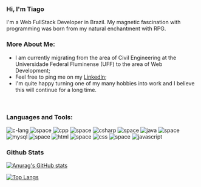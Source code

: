 ### Hi, I'm Tiago
I'm a Web FullStack Developer in Brazil. My magnetic fascination with programming was born from my natural enchantment with RPG.

### More About Me:
- I am currently migrating from the area of Civil Engineering at the Universidade Federal Fluminense (UFF) to the area of Web Development;
- Feel free to ping me on my [LinkedIn](https://www.linkedin.com/in/tiagosindra/);
- I'm quite happy turning one of my many hobbies into work and I believe this will continue for a long time.
<br>

### Languages and Tools:
![c-lang](https://user-images.githubusercontent.com/36780789/198897967-734004b2-af61-41b9-a979-7d601e7b4237.png)
![space](https://user-images.githubusercontent.com/71052352/168397384-e1576a6a-530c-4c3d-a2bf-c49bf1e8a07b.png)
![cpp](https://user-images.githubusercontent.com/36780789/198898010-61b119e8-4214-401d-962c-971333d862cd.png)
![space](https://user-images.githubusercontent.com/71052352/168397384-e1576a6a-530c-4c3d-a2bf-c49bf1e8a07b.png)
![csharp](https://user-images.githubusercontent.com/36780789/198898013-c7d5671c-0ee5-400d-90a1-4fc0aa77de06.png)
![space](https://user-images.githubusercontent.com/71052352/168397384-e1576a6a-530c-4c3d-a2bf-c49bf1e8a07b.png)
![java](https://user-images.githubusercontent.com/36780789/198898037-d83a758d-c350-4944-b143-4a6825a57452.png)
![space](https://user-images.githubusercontent.com/71052352/168397384-e1576a6a-530c-4c3d-a2bf-c49bf1e8a07b.png)
![mysql](https://user-images.githubusercontent.com/71052352/176318656-e8b5a28a-f4a0-4c6c-bd88-24705f567608.png)
![space](https://user-images.githubusercontent.com/71052352/168397384-e1576a6a-530c-4c3d-a2bf-c49bf1e8a07b.png)
![html](https://user-images.githubusercontent.com/36780789/232924266-f9a0dd68-ebc4-470c-80fe-c2c2a423d4d3.png)
![space](https://user-images.githubusercontent.com/71052352/168397384-e1576a6a-530c-4c3d-a2bf-c49bf1e8a07b.png)
![css](https://user-images.githubusercontent.com/36780789/232924359-a2831359-b8ed-4b7f-8ddc-77a8c88c4826.png)
![space](https://user-images.githubusercontent.com/71052352/168397384-e1576a6a-530c-4c3d-a2bf-c49bf1e8a07b.png)
![javascript](https://user-images.githubusercontent.com/36780789/232924446-983ebf7d-93d8-4a3c-b589-a0b0dd9e76f1.png)

### Github Stats
<a href='https://github.com/422UR4H/github-stats-transparent'>

![Anurag's GitHub stats](https://github-readme-stats.vercel.app/api?username=422UR4H&hide=prs,issues&show_icons=true&theme=codeSTACKr)

[![Top Langs](https://github-readme-stats.vercel.app/api/top-langs/?username=422UR4H&layout=compact&theme=codeSTACKr)](https://github.com/422UR4H/github-readme-stats)
